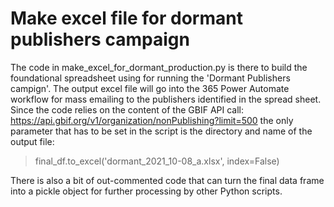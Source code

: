 
Make excel file for dormant publishers campaign
===============================================

The code in make_excel_for_dormant_production.py is there to build the foundational spreadsheet using for running the 'Dormant Publishers campign'. The output excel file will go into the 365 Power Automate workflow for mass emailing to the publishers identified in the spread sheet. 
Since the code relies on the content of the GBIF API call: https://api.gbif.org/v1/organization/nonPublishing?limit=500
the only parameter that has to be set in the script is the directory and name of the output file:
>final_df.to_excel('dormant_2021_10-08_a.xlsx', index=False)

There is also a bit of out-commented code that can turn the final data frame into a pickle object for further processing by other Python scripts.
